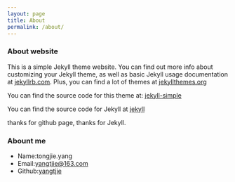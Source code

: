 ```yaml
---
layout: page
title: About
permalink: /about/
---
```


### About website

This is a simple Jekyll theme website. You can find out more info about customizing your Jekyll theme, as well as basic Jekyll usage documentation at [jekyllrb.com](http://jekyllrb.com/).  Plus, you can find a lot of themes at [jekyllthemes.org](http://jekyllthemes.org/)

You can find the source code for this theme at: <data data-icon="ei-sc-github"></data>  [jekyll-simple](https://github.com/wild-flame/jekyll-simple)

You can find the source code for Jekyll at <data data-icon="ei-sc-github"></data>  [jekyll](https://github.com/jekyll/jekyll)

thanks for github page, thanks for Jekyll.


### Abount me

* Name:tongjie.yang
* Email:yangtjie@163.com
* Github:[yangtjie](https://github.com/yangtjie/)
